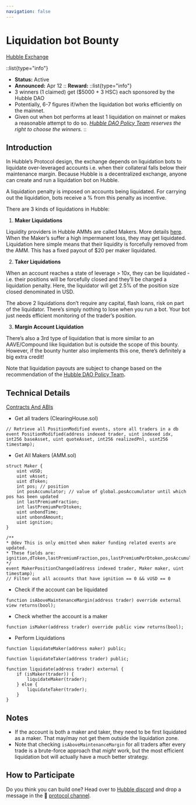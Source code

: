 ```yaml
---
navigation: false
---
```


# Liquidation bot Bounty

[Hubble Exchange](https://hubble.exchange/)

::list{type="info"}
- **Status:** Active
- **Announced:** Apr 12
::
**Reward:**
::list{type="info"}
- 3 winners (1 claimed) get ($5000 + 3 HSC) each sponsored by the Hubble DAO
- Potentially, 6-7 figures if/when the liquidation bot works efficiently on the mainnet.
- Given out when bot performs at least 1 liquidation on mainnet or makes a reasonable attempt to do so. *[Hubble DAO Policy Team](https://snapshot.org/#/hubbleexchange.eth/proposal/Qmf1KWyUD167p3BWEAJY8NGWAgdXrfreS77w9Q5QzsYbBL) reserves the right to choose the winners.*
::

## Introduction

In Hubble’s Protocol design, the exchange depends on liquidation bots to liquidate over-leveraged accounts i.e. when their collateral falls below their maintenance margin. Because Hubble is a decentralized exchange, anyone can create and run a liquidation bot on Hubble.

A liquidation penalty is imposed on accounts being liquidated. For carrying out the liquidation, bots receive a % from this penalty as incentive.

There are 3 kinds of liquidations in Hubble:

1. **Maker Liquidations**

Liquidity providers in Hubble AMMs are called Makers. More details [here](https://medium.com/hubbleexchange/makers-in-hubble-vamm-c2dbae445ed9). When the Maker’s suffer a high impermanent loss, they may get liquidated. Liquidation here simple means that their liquidity is forcefully removed from the AMM. This has a fixed payout of $20 per maker liquidated.

2. **Taker Liquidations**

When an account reaches a state of leverage > 10x, they can be liquidated - i.e. their positions will be forcefully closed and they’ll be charged a liquidation penalty. Here, the liquidator will get 2.5% of the position size closed denominated in USD.

The above 2 liquidations don’t require any capital, flash loans, risk on part of the liquidator. There’s simply nothing to lose when you run a bot. Your bot just needs efficient monitoring of the trader’s position.

3. **Margin Account Liquidation**

There’s also a 3rd type of liquidation that is more similar to an AAVE/Compound like liquidation but is outside the scope of this bounty. However, if the bounty hunter also implements this one, there’s definitely a big extra credit!

Note that liquidation payouts are subject to change based on the recommendation of the [Hubble DAO Policy Team](https://snapshot.org/#/hubbleexchange.eth/proposal/Qmf1KWyUD167p3BWEAJY8NGWAgdXrfreS77w9Q5QzsYbBL)****.****

## Technical Details

[Contracts And ABIs](/docs/technical-docs/contracts-and-abis)

- Get all traders (ClearingHouse.sol)

```solidity
// Retrieve all PositionModified events, store all traders in a db
event PositionModified(address indexed trader, uint indexed idx, int256 baseAsset, uint quoteAsset, int256 realizedPnl, uint256 timestamp);
```

- Get All Makers (AMM.sol)

```solidity
struct Maker {
    uint vUSD;
    uint vAsset;
    uint dToken;
    int pos; // position
    int posAccumulator; // value of global.posAccumulator until which pos has been updated
    int lastPremiumFraction;
    int lastPremiumPerDtoken;
    uint unbondTime;
    uint unbondAmount;
    uint ignition;
}

/**
* @dev This is only emitted when maker funding related events are updated.
* These fields are: ignition,dToken,lastPremiumFraction,pos,lastPremiumPerDtoken,posAccumulator
*/
event MakerPositionChanged(address indexed trader, Maker maker, uint timestamp);
// Filter out all accounts that have ignition == 0 && vUSD == 0
```

- Check if the account can be liquidated

```solidity
function isAboveMaintenanceMargin(address trader) override external view returns(bool); 
```

- Check whether the account is a maker

```solidity
function isMaker(address trader) override public view returns(bool);
```

- Perform Liquidations

```solidity
function liquidateMaker(address maker) public;

function liquidateTaker(address trader) public;

function liquidate(address trader) external {
	if (isMaker(trader)) {
	    liquidateMaker(trader);
	} else {
	    liquidateTaker(trader);
	}
}
```

## Notes

- If the account is both a maker and taker, they need to be first liquidated as a maker. That may/may not get them outside the liquidation zone.
- Note that checking `isAboveMaintenanceMargin` for all traders after every trade is a brute-force approach that *might* work, but the most efficient liquidation bot will actually have a much better strategy.

## How to Participate

Do you think you can build one? Head over to [Hubble discord](https://discord.gg/DR7U2G4DRm) and drop a message in the 🥷 [protocol channel](https://discord.com/channels/878772061814804562/885037548362166302).
